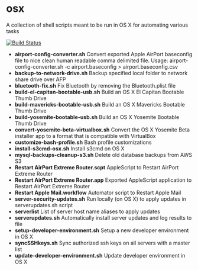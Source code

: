 osx
=======

A collection of shell scripts meant to be run in OS X for automating various tasks

[![Build Status](https://travis-ci.org/swoodford/osx.svg?branch=master)](https://travis-ci.org/swoodford/osx)

- **airport-config-converter.sh** Convert exported Apple AirPort baseconfig file to nice clean human readable comma delimited file. Usage: airport-config-converter.sh -c airport.baseconfig > airport.baseconfig.csv
- **backup-to-network-drive.sh** Backup specified local folder to network share drive over AFP
- **bluetooth-fix.sh** Fix Bluetooth by removing the Bluetooth.plist file
- **build-el-capitan-bootable-usb.sh** Build an OS X El Capitan Bootable Thumb Drive
- **build-mavericks-bootable-usb.sh** Build an OS X Mavericks Bootable Thumb Drive
- **build-yosemite-bootable-usb.sh** Build an OS X Yosemite Bootable Thumb Drive
- **convert-yosemite-beta-virtualbox.sh** Convert the OS X Yosemite Beta installer app to a format that is compatible with VirtualBox
- **customize-bash-profile.sh** Bash profile customizations
- **install-s3cmd-osx.sh** Install s3cmd on OS X
- **mysql-backups-cleanup-s3.sh** Delete old database backups from AWS S3
- **Restart AirPort Extreme Router.scpt** AppleScript to Restart AirPort Extreme Router
- **Restart AirPort Extreme Router.app** Exported AppleScript application to Restart AirPort Extreme Router
- **Restart Apple Mail.workflow** Automator script to Restart Apple Mail
- **server-security-updates.sh** Run locally (on OS X) to apply updates in serverupdates.sh script
- **serverlist** List of server host name aliases to apply updates
- **serverupdates.sh** Automatically install server updates and log results to file
- **setup-developer-environment.sh** Setup a new developer environment in OS X
- **syncSSHkeys.sh** Sync authorized ssh keys on all servers with a master list
- **update-developer-environment.sh** Update developer environment in OS X

